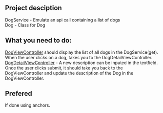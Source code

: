 ## Project desciption
DogService - Emulate an api call containing a list of dogs <br/> 
Dog - Class for Dog <br/> 

## What you need to do: <br/> 
<ins>DogViewController</ins> should display the list of all dogs in the DogService(get). When the user clicks on a dog, takes you to the DogDetailViewController. <br/> 
<ins>DogDetailViewController</ins> - A new description can be inputed in the textfield. Once the user clicks submit, it should take you back to the DogViewController and update the description of the Dog in the DogViewController. <br/> 

## Prefered 
If done using anchors.
